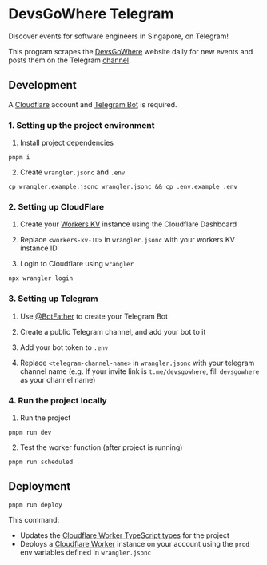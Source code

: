 # DevsGoWhere Telegram

Discover events for software engineers in Singapore, on Telegram!

This program scrapes the [DevsGoWhere](https://devsgowhere.com/) website daily for new events and posts them on the Telegram [channel](t.me/devsgowhere).

## Development

A [Cloudflare](https://www.cloudflare.com/) account and [Telegram Bot](https://core.telegram.org/bots) is required.

### 1. Setting up the project environment

1. Install project dependencies
```
pnpm i
```

2. Create `wrangler.jsonc` and `.env`
```
cp wrangler.example.jsonc wrangler.jsonc && cp .env.example .env
```
### 2. Setting up CloudFlare

1. Create your [Workers KV](https://developers.cloudflare.com/kv/) instance using the Cloudflare Dashboard

2. Replace `<workers-kv-ID>` in `wrangler.jsonc` with your workers KV instance ID

3. Login to Cloudflare using `wrangler`
```
npx wrangler login
```
### 3. Setting up Telegram

1. Use [@BotFather](https://t.me/botfather) to create your Telegram Bot

2. Create a public Telegram channel, and add your bot to it

3. Add your bot token to `.env` 

4. Replace `<telegram-channel-name>` in `wrangler.jsonc` with your telegram channel name (e.g. If your invite link is `t.me/devsgowhere`, fill `devsgowhere` as your channel name)
### 4. Run the project locally

1. Run the project
```
pnpm run dev
```

2. Test the worker function (after project is running)
```
pnpm run scheduled
```

## Deployment
```
pnpm run deploy
```

This command:
- Updates the [Cloudflare Worker TypeScript types](https://developers.cloudflare.com/workers/languages/typescript/) for the project
- Deploys a [Cloudflare Worker](https://developers.cloudflare.com/workers/) instance on your account using the `prod` env variables defined in `wrangler.jsonc`